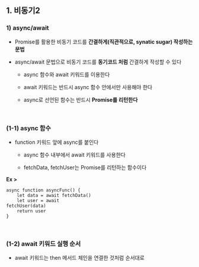 ## 1. 비동기2
### 1) async/await
* Promise를 활용한 비동기 코드를 __간결하게(직관적으로, synatic sugar) 작성하는 문법__  

* async/await 문법으로 비동기 코드를 __동기코드 처럼__ 간결하게 작성할 수 있다

   * async 함수와 await 키워드를 이용한다

   * await 키워드는 반드시 async 함수 안에서만 사용해야 한다

   * async로 선언된 함수는 반드시 __Promise를 리턴한다__   
<br>

### (1-1) async 함수
* function 키워드 앞에 async를 붙인다

   * async 함수 내부에서 await 키워드를 사용한다

   * fetchData, fetchUser는 Promise를 리턴하는 함수이다

__Ex >__
```
async function asyncFunc() {
    let data = await fetchData()
    let user = await
fetchUser(data)
    return user
}
```
<br>

### (1-2) await 키워드 실행 순서
* await 키워드는 then 메서드 체인을 연결한 것처럼 순서대로 
